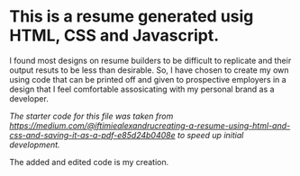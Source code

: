 # This is a resume generated usig HTML, CSS and Javascript.

I found most designs on resume builders to be difficult to replicate and their output resuts to be less than desirable. So,
I have chosen to create my own using code that can be printed off and given to prospective employers in a design that I feel comfortable 
assosicating with my personal brand as a developer.

*The starter code for this file was taken from https://medium.com/@iftimiealexandrucreating-a-resume-using-html-and-css-and-saving-it-as-a-pdf-e85d24b0408e to speed up initial development.*

The added and edited code is my creation.